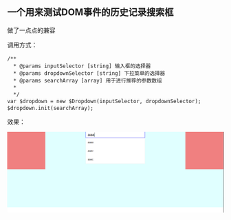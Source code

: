 ## 一个用来测试DOM事件的历史记录搜索框

做了一点点的兼容

调用方式：

```
/**
  * @params inputSelector [string] 输入框的选择器
  * @params dropdownSelector [string] 下拉菜单的选择器
  * @params searchArray [array] 用于进行推荐的参数数组
  *
  */ 
var $dropdown = new $Dropdown(inputSelector, dropdownSelector);
$dropdown.init(searchArray);
```

效果：

![dropdown效果图](./resources/dropdown.png)